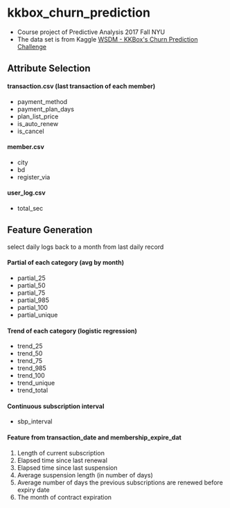 # kkbox_churn_prediction
* Course project of Predictive Analysis 2017 Fall NYU
* The data set is from Kaggle [WSDM - KKBox's Churn Prediction Challenge](https://www.kaggle.com/c/kkbox-churn-prediction-challenge)
## Attribute Selection
#### transaction.csv (last transaction of each member)
- payment_method
- payment_plan_days
- plan_list_price
- is_auto_renew
- is_cancel

#### member.csv
- city
- bd
- register_via

#### user_log.csv
- total_sec

## Feature Generation
select daily logs back to a month from last daily record
#### Partial of each category (avg by month)
- partial_25
- partial_50
- partial_75
- partial_985
- partial_100
- partial_unique

#### Trend of each category (logistic regression)
- trend_25
- trend_50
- trend_75
- trend_985
- trend_100
- trend_unique
- trend_total

#### Continuous subscription interval
- sbp_interval

#### Feature from transaction_date and membership_expire_dat
1. Length of current subscription
2. Elapsed time since last renewal
3. Elapsed time since last suspension
4. Average suspension length (in number of days)
5. Average number of days the previous subscriptions are renewed before expiry date
6. The month of contract expiration
